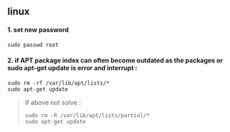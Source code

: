## linux 
#### 1. set new password
```
sudo passwd root
```
#### 2. if APT package index can often become outdated as the packages or **sudo apt-get update** is error and interrupt :
```
sudo rm -rf /var/lib/apt/lists/*
sudo apt-get update
```
> if above not solve :
> ```
> sudo rm -R /var/lib/apt/lists/partial/*
> sudo apt-get update
> ```

